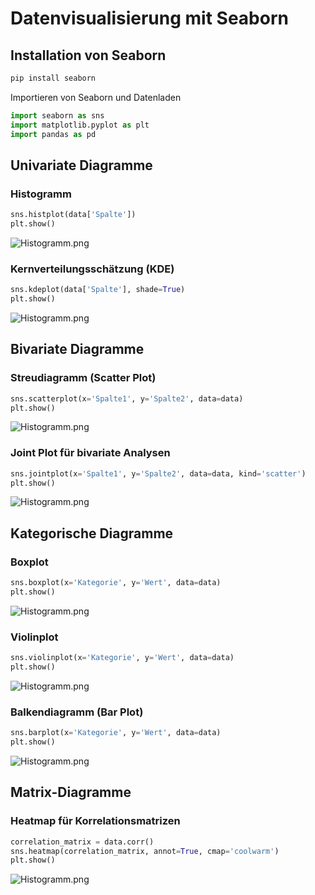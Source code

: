 # Datenvisualisierung mit Seaborn

## Installation von Seaborn
```bash
pip install seaborn
```

Importieren von Seaborn und Datenladen

```python
import seaborn as sns
import matplotlib.pyplot as plt
import pandas as pd
```

## Univariate Diagramme

### Histogramm

```python
sns.histplot(data['Spalte'])
plt.show()
```

![Histogramm.png](../../../images/histogram.PNG)

### Kernverteilungsschätzung (KDE)

```python
sns.kdeplot(data['Spalte'], shade=True)
plt.show()
```
![Histogramm.png](../../../images/kdeplot.png)

## Bivariate Diagramme

### Streudiagramm (Scatter Plot)

```python
sns.scatterplot(x='Spalte1', y='Spalte2', data=data)
plt.show()
```
![Histogramm.png](../../../images/scatterplot.png)


### Joint Plot für bivariate Analysen

```python
sns.jointplot(x='Spalte1', y='Spalte2', data=data, kind='scatter')
plt.show()
```
![Histogramm.png](../../../images/jointplot.png)

## Kategorische Diagramme

### Boxplot

```python
sns.boxplot(x='Kategorie', y='Wert', data=data)
plt.show()
```
![Histogramm.png](../../../images/boxplot.png)

### Violinplot

```python
sns.violinplot(x='Kategorie', y='Wert', data=data)
plt.show()
```
![Histogramm.png](../../../images/violinplot.png)

### Balkendiagramm (Bar Plot)

```python
sns.barplot(x='Kategorie', y='Wert', data=data)
plt.show()
```
![Histogramm.png](../../../images/barplot.png)

## Matrix-Diagramme

### Heatmap für Korrelationsmatrizen

```python
correlation_matrix = data.corr()
sns.heatmap(correlation_matrix, annot=True, cmap='coolwarm')
plt.show()
```
![Histogramm.png](../../../images/heatmap.png)
